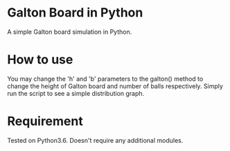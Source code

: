 # Galton Board in Python
A simple Galton board simulation in Python. 

# How to use 
You may change the 'h' and 'b' parameters to the galton() method to change the height of Galton board and number of balls respectively. Simply run the script to see a simple distribution graph.

# Requirement
Tested on Python3.6. Doesn't require any additional modules.
